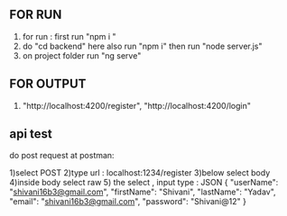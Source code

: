 

## FOR RUN
1) for run : first run "npm i "
2) do "cd backend"
    here also run "npm i"
    then run "node server.js"
3) on project folder run "ng serve"
## FOR OUTPUT
1) "http://localhost:4200/register", "http://localhost:4200/login"


## api test 
do post request at postman:


1)select POST
2)type url :   localhost:1234/register
3)below select body
4)inside body select raw
5) the select , input type : JSON
{
  "userName": "shivani16b3@gmail.com",
  "firstName": "Shivani",
  "lastName": "Yadav",
  "email": "shivani16b3@gmail.com",
  "password": "Shivani@12"
}

